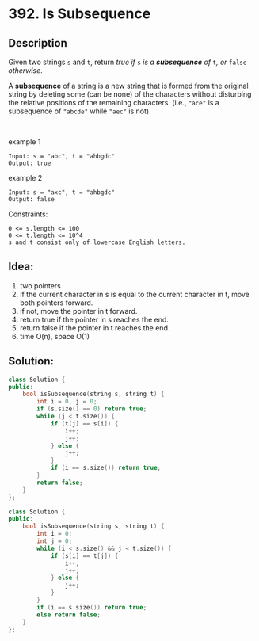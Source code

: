 # 392. Is Subsequence

## Description

<p>Given two strings <code>s</code> and <code>t</code>, return <em>true</em> <em>if</em> <code>s</code> <em>is a <strong>subsequence</strong> of</em> <code>t</code><em>, or</em> <code>false</code> <em>otherwise</em>.</p>

<p>A <strong>subsequence</strong> of a string is a new string that is formed from the original string by deleting some (can be none) of the characters without disturbing the relative positions of the remaining characters. (i.e., <code>&quot;ace&quot;</code> is a subsequence of <code>&quot;abcde&quot;</code> while <code>&quot;aec&quot;</code> is not).</p>

<p>&nbsp;</p>

example 1
```
Input: s = "abc", t = "ahbgdc"
Output: true
```

example 2
```
Input: s = "axc", t = "ahbgdc"
Output: false
```

Constraints:
```
0 <= s.length <= 100
0 <= t.length <= 10^4
s and t consist only of lowercase English letters.
```

## Idea:
1. two pointers
2. if the current character in s is equal to the current character in t, move both pointers forward.
3. if not, move the pointer in t forward.
4. return true if the pointer in s reaches the end.
5. return false if the pointer in t reaches the end.
6. time O(n), space O(1)


## Solution:

```cpp
class Solution {
public:
    bool isSubsequence(string s, string t) {
        int i = 0, j = 0;
        if (s.size() == 0) return true;
        while (j < t.size()) {
            if (t[j] == s[i]) {
                i++;
                j++;
            } else {
                j++;
            }
            if (i == s.size()) return true;
        }
        return false;
    }
};
```




```cpp
class Solution {
public:
    bool isSubsequence(string s, string t) {
        int i = 0;
        int j = 0;
        while (i < s.size() && j < t.size()) {
            if (s[i] == t[j]) {
                i++;
                j++;
            } else {
                j++;
            }
        }
        if (i == s.size()) return true;
        else return false;
    }
};
```